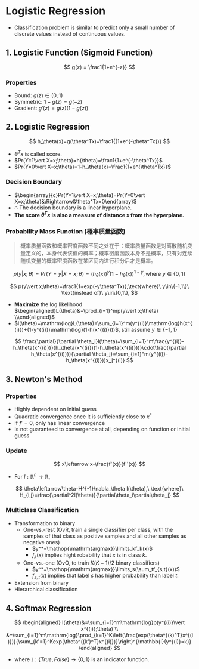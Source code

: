 # Logistic Regression

- Classification problem is similar to predict only a small number of discrete values instead of continuous values.

## 1. Logistic Function (Sigmoid Function)

$$
g(z) = \frac1{1+e^{-z}}
$$

### Properties

- Bound: $g(z)\in(0,1)$
- Symmetric: $1-g(z)=g(-z)$
- Gradient: $g'(z)=g(z)(1-g(z))$

## 2. Logistic Regression

$$
h_\theta(x)=g(\theta^Tx)=\frac1{(1+e^{-\theta^Tx})}
$$

- $\theta^Tx$ is called score.
- $Pr(Y=1\vert X=x;\theta)=h(\theta)=\frac1{1+e^{-\theta^Tx}}$
- $Pr(Y=0\vert X=x;\theta)=1-h_\theta(x)=\frac1{1+e^{\theta^Tx}}$

### Decision Boundary

- $\begin{array}{c}Pr(Y=1\vert X=x;\theta)=Pr(Y=0\vert X=x;\theta)&\Rightarrow&\theta^Tx=0\end{array}$
- $\therefore$ The decision boundary is a linear hyperplane.
- **The score $\theta^Tx$ is also a measure of distance $x$ from the hyperplane.**

### Probability Mass Function (概率质量函数)

>  概率质量函数和概率密度函数不同之处在于：概率质量函数是对离散随机变量定义的，本身代表该值的概率；概率密度函数本身不是概率，只有对连续随机变量的概率密度函数在某区间内进行积分后才是概率。

$$
p(y\vert x;\theta)=Pr(Y=y\vert X=x;\theta)=(h_\theta(x))^y(1-h_\theta(x))^{1-y}, \text{where}\ y\in\{0,1\}
$$

$$
p(y\vert x;\theta)=\frac1{1+exp(-y\theta^Tx)},\text{where}\ y\in\{-1,1\}\ \text{instead of}\ y\in\{0,1\},
$$

- **Maximize** the log likelihood $\begin{aligned}L(\theta)&=\prod_{i=1}^mp(y\vert x;\theta) \\\end{aligned}$
- $l(\theta)=\mathrm{log}L(\theta)=\sum_{i=1}^m(y^{(i)}\mathrm{log}h(x^{(i)})+(1-y^{(i)})\mathrm{log}(1-h(x^{(i)})))$, still assume $y\in\{-1,1\}$

$$
\frac{\partial}{\partial \theta_j}l(\theta)=\sum_{i=1}^m\frac{y^{(i)}-h_\theta(x^{(i)})}{h_\theta(x^{(i)})(1-h_\theta(x^{(i)}))}\cdot\frac{\partial h_\theta(x^{(i)})}{\partial \theta_j}=\sum_{i=1}^m(y^{(i)}-h_\theta(x^{(i)}))x_j^{(i)}
$$

## 3. Newton's Method

### Properties

- Highly dependent on initial guess 
- Quadratic convergence once it is sufficiently close to $x^*$ 
- If $f' = 0$, only has linear convergence 
- Is not guaranteed to convergence at all, depending on function or initial guess

### Update

$$
x\leftarrow x-\frac{f'(x)}{f''(x)}
$$

- For $l: \mathbb{R}^n\rightarrow \mathbb{R}$,

$$
\theta\leftarrow\theta-H^{-1}\nabla_\theta l(\theta),\ \text{where}\ H_{i,j}=\frac{\partial^2l(\theta)}{\partial\theta_i\partial\theta_j}
$$

### Multiclass Classification

- Transformation to binary 
    - One-vs.-rest (OvR, train a single classifier per class, with the samples of that class as positive samples and all other samples as negative ones)
        - $y^*=\mathop{\mathrm{argmax}}\limits_kf_k(x)$
        - $f_k(x)$ implies hight robability that $x$ is in class $k$.
    - One-vs.-one (OvO, to train $K(K −1)/2$ binary classifiers)
        - $y^*=\mathop{\mathrm{argmax}}\limits_s(\sum_tf_{s,t}(x))$
        - $f_{s,t}(x)$ implies that label $s$ has higher probability than label $t$.
- Extension from binary 
- Hierarchical classification

## 4. Softmax Regression

$$
\begin{aligned}
l(\theta)&=\sum_{i=1}^m\mathrm{log}p(y^{(i)}\vert x^{(i)};\theta) \\
&=\sum_{i=1}^m\mathrm{log}\prod_{k=1}^K\left(\frac{exp(\theta^{(k)^T}x^{(i)})}{\sum_{k'=1}^Kexp(\theta^{(k')^T}x^{(i)})}\right)^{\mathbb{I}(y^{(i)}=k)}
\end{aligned}
$$

- where $\mathbb{I}:\{True, False\}\rightarrow\{0,1\}$ is an indicator function.